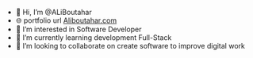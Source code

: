 - 👋 Hi, I’m @ALiBoutahar
- 🌐 portfolio url [Aliboutahar.com](https://www.aliboutahar.com/)
- 👀 I’m interested in Software Developer
- 🌱 I’m currently learning development Full-Stack
- 💞️ I’m looking to collaborate on create software to improve digital work 

